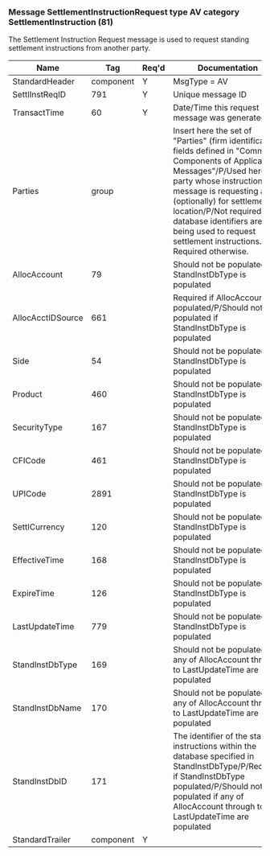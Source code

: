 ### Message SettlementInstructionRequest type AV category SettlementInstruction (81)

The Settlement Instruction Request message is used to request standing settlement instructions from another party.

| Name              | Tag       | Req'd | Documentation                                                                                                                               |
|-------------------|-----------|----------|-------------------------------------------------------------------------------------------------------------------------------|
| StandardHeader    | component |   Y   | MsgType = AV                                                                                                                               |
| SettlInstReqID    | 791       |   Y   | Unique message ID                                                                                                                               |
| TransactTime      | 60        |   Y   | Date/Time this request message was generated                                                                                                                               |
| Parties           | group     |       | Insert here the set of "Parties" (firm identification) fields defined in "Common Components of Application Messages"/P/Used here for party whose instructions this message is requesting and (optionally) for settlement location/P/Not required if database identifiers are being used to request settlement instructions. Required otherwise. |
| AllocAccount      | 79        |       | Should not be populated if StandInstDbType is populated                                                                                                                               |
| AllocAcctIDSource | 661       |       | Required if AllocAccount populated/P/Should not be populated if StandInstDbType is populated                                                                                                                               |
| Side              | 54        |       | Should not be populated if StandInstDbType is populated                                                                                                                               |
| Product           | 460       |       | Should not be populated if StandInstDbType is populated                                                                                                                               |
| SecurityType      | 167       |       | Should not be populated if StandInstDbType is populated                                                                                                                               |
| CFICode           | 461       |       | Should not be populated if StandInstDbType is populated                                                                                                                               |
| UPICode           | 2891      |       | Should not be populated if StandInstDbType is populated                                                                                                                               |
| SettlCurrency     | 120       |       | Should not be populated if StandInstDbType is populated                                                                                                                               |
| EffectiveTime     | 168       |       | Should not be populated if StandInstDbType is populated                                                                                                                               |
| ExpireTime        | 126       |       | Should not be populated if StandInstDbType is populated                                                                                                                               |
| LastUpdateTime    | 779       |       | Should not be populated if StandInstDbType is populated                                                                                                                               |
| StandInstDbType   | 169       |       | Should not be populated if any of AllocAccount through to LastUpdateTime are populated                                                                                                                               |
| StandInstDbName   | 170       |       | Should not be populated if any of AllocAccount through to LastUpdateTime are populated                                                                                                                               |
| StandInstDbID     | 171       |       | The identifier of the standing instructions within the database specified in StandInstDbType/P/Required if StandInstDbType populated/P/Should not be populated if any of AllocAccount through to LastUpdateTime are populated                                                                                                                   |
| StandardTrailer   | component |   Y   |                                                                                                                                |

